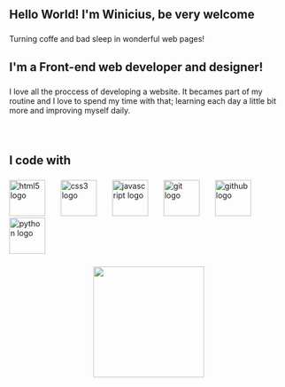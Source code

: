 <h2 align="left">Hello World! I'm Winicius, be very welcome</h2>

###

<p align="left">Turning coffe and bad sleep in wonderful web pages!</p>

###

<h2 align="left">I'm a Front-end web developer and designer!</h2>

###

<p align="left">I love all the proccess of developing a website. It becames part of my routine and I love to spend my time with that; learning each day a little bit more and improving myself daily.</p>

###

<br clear="both">

<h2 align="left">I code with</h2>

###

<div align="left">
  <img src="https://cdn.jsdelivr.net/gh/devicons/devicon/icons/html5/html5-original.svg" height="65" alt="html5 logo"  />
  <img width="20" />
  <img src="https://cdn.jsdelivr.net/gh/devicons/devicon/icons/css3/css3-original.svg" height="65" alt="css3 logo"  />
  <img width="20" />
  <img src="https://cdn.jsdelivr.net/gh/devicons/devicon/icons/javascript/javascript-original.svg" height="65" alt="javascript logo"  />
  <img width="20" />
  <img src="https://cdn.jsdelivr.net/gh/devicons/devicon/icons/git/git-original.svg" height="65" alt="git logo"  />
  <img width="20" />
  <img src="https://cdn.jsdelivr.net/gh/devicons/devicon/icons/github/github-original.svg" height="65" alt="github logo"  />
  <img width="20" />
  <img src="https://cdn.jsdelivr.net/gh/devicons/devicon/icons/python/python-original.svg" height="65" alt="python logo"  />
</div>

###

<div align="center">
  <img height="200" src="img/spiderman.jpeg">
</div>

###
